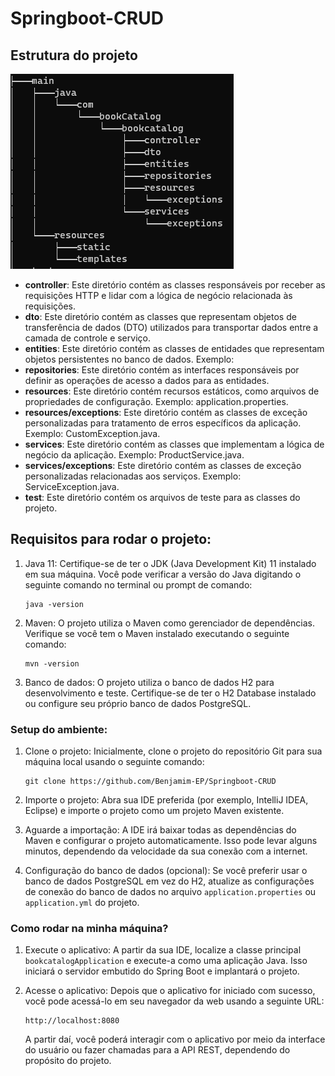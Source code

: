 # Springboot-CRUD

## Estrutura do projeto
![estrutura dos arquivos](tree.png)


- **controller**: Este diretório contém as classes responsáveis por receber as requisições HTTP e lidar com a lógica de negócio relacionada às requisições. 
- **dto**: Este diretório contém as classes que representam objetos de transferência de dados (DTO) utilizados para transportar dados entre a camada de controle e serviço. 
- **entities**: Este diretório contém as classes de entidades que representam objetos persistentes no banco de dados. Exemplo: 
- **repositories**: Este diretório contém as interfaces responsáveis por definir as operações de acesso a dados para as entidades.
- **resources**: Este diretório contém recursos estáticos, como arquivos de propriedades de configuração. Exemplo: application.properties.
- **resources/exceptions**: Este diretório contém as classes de exceção personalizadas para tratamento de erros específicos da aplicação. Exemplo: CustomException.java.
- **services**: Este diretório contém as classes que implementam a lógica de negócio da aplicação. Exemplo: ProductService.java.
- **services/exceptions**: Este diretório contém as classes de exceção personalizadas relacionadas aos serviços. Exemplo: ServiceException.java.
- **test**: Este diretório contém os arquivos de teste para as classes do projeto.

## **Requisitos para rodar o projeto:**

1. Java 11: Certifique-se de ter o JDK (Java Development Kit) 11 instalado em sua máquina. Você pode verificar a versão do Java digitando o seguinte comando no terminal ou prompt de comando:
   ```
   java -version
   ```

2. Maven: O projeto utiliza o Maven como gerenciador de dependências. Verifique se você tem o Maven instalado executando o seguinte comando:
   ```
   mvn -version
   ```

3. Banco de dados: O projeto utiliza o banco de dados H2 para desenvolvimento e teste. Certifique-se de ter o H2 Database instalado ou configure seu próprio banco de dados PostgreSQL.

### **Setup do ambiente:**

1. Clone o projeto: Inicialmente, clone o projeto do repositório Git para sua máquina local usando o seguinte comando:
   ```
   git clone https://github.com/Benjamim-EP/Springboot-CRUD
   ```

2. Importe o projeto: Abra sua IDE preferida (por exemplo, IntelliJ IDEA, Eclipse) e importe o projeto como um projeto Maven existente.

3. Aguarde a importação: A IDE irá baixar todas as dependências do Maven e configurar o projeto automaticamente. Isso pode levar alguns minutos, dependendo da velocidade da sua conexão com a internet.

4. Configuração do banco de dados (opcional): Se você preferir usar o banco de dados PostgreSQL em vez do H2, atualize as configurações de conexão do banco de dados no arquivo `application.properties` ou `application.yml` do projeto.

### **Como rodar na minha máquina?**

1. Execute o aplicativo: A partir da sua IDE, localize a classe principal `bookcatalogApplication` e execute-a como uma aplicação Java. Isso iniciará o servidor embutido do Spring Boot e implantará o projeto.

2. Acesse o aplicativo: Depois que o aplicativo for iniciado com sucesso, você pode acessá-lo em seu navegador da web usando a seguinte URL:
   ```
   http://localhost:8080
   ```

   A partir daí, você poderá interagir com o aplicativo por meio da interface do usuário ou fazer chamadas para a API REST, dependendo do propósito do projeto.
